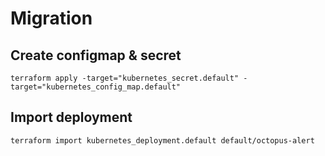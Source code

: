 # Migration

## Create configmap & secret
`terraform apply -target="kubernetes_secret.default" -target="kubernetes_config_map.default"`

## Import deployment
`terraform import kubernetes_deployment.default default/octopus-alert`
